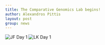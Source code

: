 ```yaml
---
title: The Comparative Genomics Lab begins!
author: Alexandros Pittis
layout: post
group: news
---
```

 <img src="/static/img/news/day-1.jpg" alt="JF Day 1" class="img-fluid">

 <img src="/static/img/news/lillian-day-1.jpg" alt="LK Day 1" class="img-fluid">

